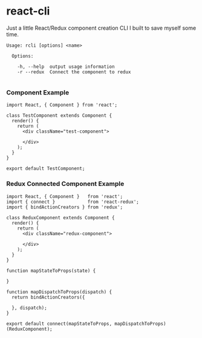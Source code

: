 # react-cli
Just a little React/Redux component creation CLI I built to save myself some time.

```
Usage: rcli [options] <name>

  Options:

    -h, --help  output usage information
    -r --redux  Connect the component to redux
 
```

### Component Example

```
import React, { Component } from 'react';

class TestComponent extends Component {
  render() {
    return (
      <div className="test-component">

      </div>
    );
  }
}

export default TestComponent;
```

### Redux Connected Component Example

```
import React, { Component }   from 'react';
import { connect }            from 'react-redux';
import { bindActionCreators } from 'redux';

class ReduxComponent extends Component {
  render() {
    return (
      <div className="redux-component">

      </div>
    );
  }
}

function mapStateToProps(state) {

}

function mapDispatchToProps(dispatch) {
  return bindActionCreators({

  }, dispatch);
}

export default connect(mapStateToProps, mapDispatchToProps)(ReduxComponent);
```
